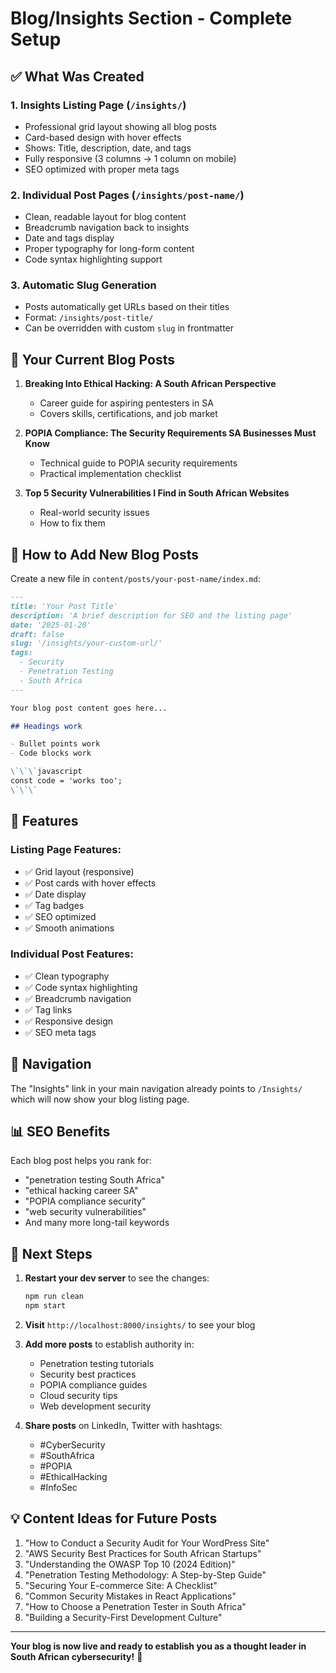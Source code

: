 # Blog/Insights Section - Complete Setup

## ✅ What Was Created

### 1. **Insights Listing Page** (`/insights/`)

- Professional grid layout showing all blog posts
- Card-based design with hover effects
- Shows: Title, description, date, and tags
- Fully responsive (3 columns → 1 column on mobile)
- SEO optimized with proper meta tags

### 2. **Individual Post Pages** (`/insights/post-name/`)

- Clean, readable layout for blog content
- Breadcrumb navigation back to insights
- Date and tags display
- Proper typography for long-form content
- Code syntax highlighting support

### 3. **Automatic Slug Generation**

- Posts automatically get URLs based on their titles
- Format: `/insights/post-title/`
- Can be overridden with custom `slug` in frontmatter

## 📝 Your Current Blog Posts

1. **Breaking Into Ethical Hacking: A South African Perspective**

   - Career guide for aspiring pentesters in SA
   - Covers skills, certifications, and job market

2. **POPIA Compliance: The Security Requirements SA Businesses Must Know**

   - Technical guide to POPIA security requirements
   - Practical implementation checklist

3. **Top 5 Security Vulnerabilities I Find in South African Websites**
   - Real-world security issues
   - How to fix them

## 🚀 How to Add New Blog Posts

Create a new file in `content/posts/your-post-name/index.md`:

```markdown
---
title: 'Your Post Title'
description: 'A brief description for SEO and the listing page'
date: '2025-01-20'
draft: false
slug: '/insights/your-custom-url/'
tags:
  - Security
  - Penetration Testing
  - South Africa
---

Your blog post content goes here...

## Headings work

- Bullet points work
- Code blocks work

\`\`\`javascript
const code = 'works too';
\`\`\`
```

## 🎨 Features

### Listing Page Features:

- ✅ Grid layout (responsive)
- ✅ Post cards with hover effects
- ✅ Date display
- ✅ Tag badges
- ✅ SEO optimized
- ✅ Smooth animations

### Individual Post Features:

- ✅ Clean typography
- ✅ Code syntax highlighting
- ✅ Breadcrumb navigation
- ✅ Tag links
- ✅ Responsive design
- ✅ SEO meta tags

## 🔗 Navigation

The "Insights" link in your main navigation already points to `/Insights/` which will now show your blog listing page.

## 📊 SEO Benefits

Each blog post helps you rank for:

- "penetration testing South Africa"
- "ethical hacking career SA"
- "POPIA compliance security"
- "web security vulnerabilities"
- And many more long-tail keywords

## 🎯 Next Steps

1. **Restart your dev server** to see the changes:

   ```bash
   npm run clean
   npm start
   ```

2. **Visit** `http://localhost:8000/insights/` to see your blog

3. **Add more posts** to establish authority in:

   - Penetration testing tutorials
   - Security best practices
   - POPIA compliance guides
   - Cloud security tips
   - Web development security

4. **Share posts** on LinkedIn, Twitter with hashtags:
   - #CyberSecurity
   - #SouthAfrica
   - #POPIA
   - #EthicalHacking
   - #InfoSec

## 💡 Content Ideas for Future Posts

1. "How to Conduct a Security Audit for Your WordPress Site"
2. "AWS Security Best Practices for South African Startups"
3. "Understanding the OWASP Top 10 (2024 Edition)"
4. "Penetration Testing Methodology: A Step-by-Step Guide"
5. "Securing Your E-commerce Site: A Checklist"
6. "Common Security Mistakes in React Applications"
7. "How to Choose a Penetration Tester in South Africa"
8. "Building a Security-First Development Culture"

---

**Your blog is now live and ready to establish you as a thought leader in South African cybersecurity!** 🚀
